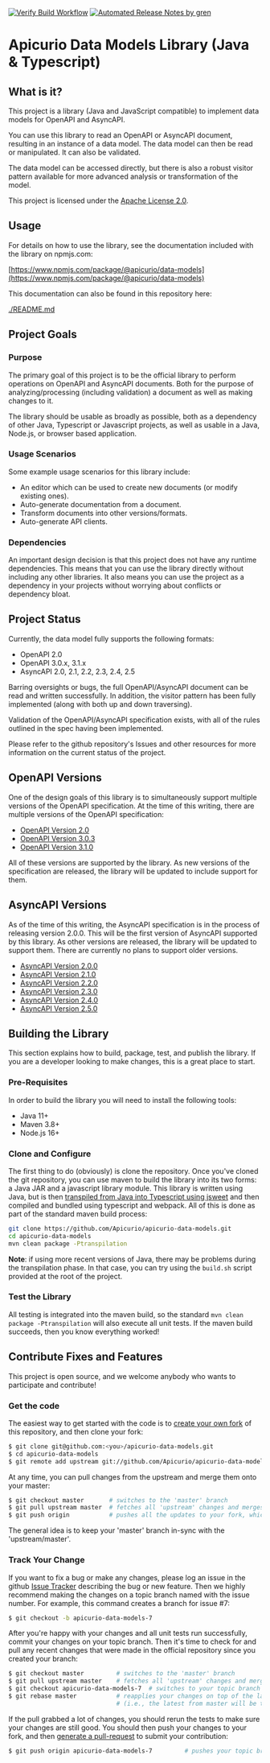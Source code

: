 [![Verify Build Workflow](https://github.com/Apicurio/apicurio-data-models/actions/workflows/verify.yaml/badge.svg)](https://github.com/Apicurio/apicurio-data-models/actions/workflows/verify.yaml?query=branch%3Amain)
[![Automated Release Notes by gren](https://img.shields.io/badge/%F0%9F%A4%96-release%20notes-00B2EE.svg)](https://github-tools.github.io/github-release-notes/)

# Apicurio Data Models Library (Java & Typescript)

## What is it?
This project is a library (Java and JavaScript compatible) to implement data models for OpenAPI and AsyncAPI.

You can use this library to read an OpenAPI or AsyncAPI document, resulting in an instance of a data model. 
The data model can then be read or manipulated. It can also be validated.

The data model can be accessed directly, but there is also a robust visitor pattern available for more 
advanced analysis or transformation of the model.

This project is licensed under the [Apache License 2.0](LICENSE).

## Usage
For details on how to use the library, see the documentation included with the library on
npmjs.com:

  [https://www.npmjs.com/package/@apicurio/data-models](https://www.npmjs.com/package/@apicurio/data-models)

This documentation can also be found in this repository here:

  [./README.md](https://github.com/Apicurio/apicurio-data-models/blob/master/README.md)

## Project Goals

### Purpose
The primary goal of this project is to be the official library to perform operations on OpenAPI and 
AsyncAPI documents.  Both for the purpose of analyzing/processing (including validation) a document 
as well as making changes to it.

The library should be usable as broadly as possible, both as a dependency of other Java, Typescript or
Javascript projects, as well as usable in a Java, Node.js, or browser based application.

### Usage Scenarios
Some example usage scenarios for this library include:
 
* An editor which can be used to create new documents (or modify existing ones).
* Auto-generate documentation from a document.
* Transform documents into other versions/formats.
* Auto-generate API clients.

### Dependencies
An important design decision is that this project does not have any runtime dependencies.  This means that 
you can use the library directly without including any other libraries. It also means you can use the 
project as a dependency in your projects without worrying about conflicts or dependency bloat.

## Project Status
Currently, the data model fully supports the following formats:

* OpenAPI 2.0
* OpenAPI 3.0.x, 3.1.x
* AsyncAPI 2.0, 2.1, 2.2, 2.3, 2.4, 2.5

Barring oversights or bugs, the full OpenAPI/AsyncAPI document can be read and written successfully.  In 
addition, the visitor pattern has been fully implemented (along with both up and down traversing).

Validation of the OpenAPI/AsyncAPI specification exists, with all of the rules outlined in the spec having 
been implemented.

Please refer to the github repository's Issues and other resources for more information on the
current status of the project.

## OpenAPI Versions
One of the design goals of this library is to simultaneously support multiple versions of the OpenAPI
specification.  At the time of this writing, there are multiple versions of the OpenAPI specification:

* [OpenAPI Version 2.0](https://github.com/OAI/OpenAPI-Specification/blob/main/versions/2.0.md)
* [OpenAPI Version 3.0.3](https://github.com/OAI/OpenAPI-Specification/blob/main/versions/3.0.3.md)
* [OpenAPI Version 3.1.0](https://github.com/OAI/OpenAPI-Specification/blob/main/versions/3.1.0.md)

All of these versions are supported by the library.  As new versions of the specification are 
released, the library will be updated to include support for them.

## AsyncAPI Versions
As of the time of this writing, the AsyncAPI specification is in the process of releasing version 2.0.0.
This will be the first version of AsyncAPI supported by this library.  As other versions are released,
the library will be updated to support them.  There are currently no plans to support older versions.

* [AsyncAPI Version 2.0.0](https://github.com/asyncapi/spec/blob/v2.0.0/versions/2.0.0/asyncapi.md)
* [AsyncAPI Version 2.1.0](https://github.com/asyncapi/spec/blob/v2.1.0/spec/asyncapi.md)
* [AsyncAPI Version 2.2.0](https://github.com/asyncapi/spec/blob/v2.2.0/spec/asyncapi.md)
* [AsyncAPI Version 2.3.0](https://github.com/asyncapi/spec/blob/v2.3.0/spec/asyncapi.md)
* [AsyncAPI Version 2.4.0](https://github.com/asyncapi/spec/blob/v2.4.0/spec/asyncapi.md)
* [AsyncAPI Version 2.5.0](https://github.com/asyncapi/spec/blob/v2.5.0/spec/asyncapi.md)

## Building the Library
This section explains how to build, package, test, and publish the library.  If you are a developer
looking to make changes, this is a great place to start.

### Pre-Requisites
In order to build the library you will need to install the following tools:

* Java 11+
* Maven 3.8+
* Node.js 16+

### Clone and Configure
The first thing to do (obviously) is clone the repository.  Once you've cloned the git repository,
you can use maven to build the library into its two forms:  a Java JAR and a javascript library module.
This library is written using Java, but is then [transpiled from Java into Typescript using jsweet](http://www.jsweet.org/)
and then compiled and bundled using typescript and webpack.  All of this is done as part of the standard
maven build process:

```bash
git clone https://github.com/Apicurio/apicurio-data-models.git
cd apicurio-data-models
mvn clean package -Ptranspilation
```

**Note**: if using more recent versions of Java, there may be problems during the transpilation phase.  In that case,
you can try using the `build.sh` script provided at the root of the project.

### Test the Library
All testing is integrated into the maven build, so the standard `mvn clean package -Ptranspilation` will also execute
all unit tests.  If the maven build succeeds, then you know everything worked!


## Contribute Fixes and Features
This project is open source, and we welcome anybody who wants to participate and contribute!

### Get the code
The easiest way to get started with the code is to [create your own fork](http://help.github.com/forking/)
of this repository, and then clone your fork:

```bash
$ git clone git@github.com:<you>/apicurio-data-models.git
$ cd apicurio-data-models
$ git remote add upstream git://github.com/Apicurio/apicurio-data-models.git
```

At any time, you can pull changes from the upstream and merge them onto your master:

```bash
$ git checkout master       # switches to the 'master' branch
$ git pull upstream master  # fetches all 'upstream' changes and merges 'upstream/master' onto your 'master' branch
$ git push origin           # pushes all the updates to your fork, which should be in-sync with 'upstream'
```

The general idea is to keep your 'master' branch in-sync with the 'upstream/master'.

### Track Your Change
If you want to fix a bug or make any changes, please log an issue in the github 
[Issue Tracker](https://github.com/Apicurio/apicurio-data-models/issues) describing the bug or new 
feature. Then we highly recommend making the changes on a topic branch named with the issue 
number. For example, this command creates a branch for issue #7:

```bash
$ git checkout -b apicurio-data-models-7
```

After you're happy with your changes and all unit tests run successfully, commit your changes 
on your topic branch. Then it's time to check for and pull any recent changes that were made in
the official repository since you created your branch:

```bash
$ git checkout master         # switches to the 'master' branch
$ git pull upstream master    # fetches all 'upstream' changes and merges 'upstream/master' onto your 'master' branch
$ git checkout apicurio-data-models-7  # switches to your topic branch
$ git rebase master           # reapplies your changes on top of the latest in master
                              # (i.e., the latest from master will be the new base for your changes)
```

If the pull grabbed a lot of changes, you should rerun the tests to make sure your changes are 
still good.  You should then push your changes to your fork, and then 
[generate a pull-request](http://help.github.com/pull-requests/) to submit your contribution:

```bash
$ git push origin apicurio-data-models-7         # pushes your topic branch into your public fork
```

